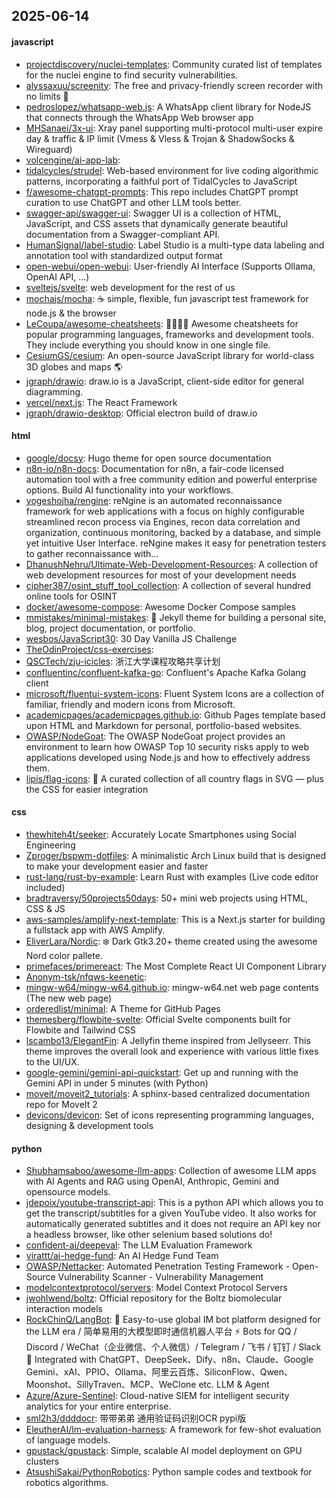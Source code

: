 ## 2025-06-14

#### javascript
* [projectdiscovery/nuclei-templates](https://github.com/projectdiscovery/nuclei-templates): Community curated list of templates for the nuclei engine to find security vulnerabilities.
* [alyssaxuu/screenity](https://github.com/alyssaxuu/screenity): The free and privacy-friendly screen recorder with no limits 🎥
* [pedroslopez/whatsapp-web.js](https://github.com/pedroslopez/whatsapp-web.js): A WhatsApp client library for NodeJS that connects through the WhatsApp Web browser app
* [MHSanaei/3x-ui](https://github.com/MHSanaei/3x-ui): Xray panel supporting multi-protocol multi-user expire day & traffic & IP limit (Vmess & Vless & Trojan & ShadowSocks & Wireguard)
* [volcengine/ai-app-lab](https://github.com/volcengine/ai-app-lab): 
* [tidalcycles/strudel](https://github.com/tidalcycles/strudel): Web-based environment for live coding algorithmic patterns, incorporating a faithful port of TidalCycles to JavaScript
* [f/awesome-chatgpt-prompts](https://github.com/f/awesome-chatgpt-prompts): This repo includes ChatGPT prompt curation to use ChatGPT and other LLM tools better.
* [swagger-api/swagger-ui](https://github.com/swagger-api/swagger-ui): Swagger UI is a collection of HTML, JavaScript, and CSS assets that dynamically generate beautiful documentation from a Swagger-compliant API.
* [HumanSignal/label-studio](https://github.com/HumanSignal/label-studio): Label Studio is a multi-type data labeling and annotation tool with standardized output format
* [open-webui/open-webui](https://github.com/open-webui/open-webui): User-friendly AI Interface (Supports Ollama, OpenAI API, ...)
* [sveltejs/svelte](https://github.com/sveltejs/svelte): web development for the rest of us
* [mochajs/mocha](https://github.com/mochajs/mocha): ☕️ simple, flexible, fun javascript test framework for node.js & the browser
* [LeCoupa/awesome-cheatsheets](https://github.com/LeCoupa/awesome-cheatsheets): 👩‍💻👨‍💻 Awesome cheatsheets for popular programming languages, frameworks and development tools. They include everything you should know in one single file.
* [CesiumGS/cesium](https://github.com/CesiumGS/cesium): An open-source JavaScript library for world-class 3D globes and maps 🌎
* [jgraph/drawio](https://github.com/jgraph/drawio): draw.io is a JavaScript, client-side editor for general diagramming.
* [vercel/next.js](https://github.com/vercel/next.js): The React Framework
* [jgraph/drawio-desktop](https://github.com/jgraph/drawio-desktop): Official electron build of draw.io

#### html
* [google/docsy](https://github.com/google/docsy): Hugo theme for open source documentation
* [n8n-io/n8n-docs](https://github.com/n8n-io/n8n-docs): Documentation for n8n, a fair-code licensed automation tool with a free community edition and powerful enterprise options. Build AI functionality into your workflows.
* [yogeshojha/rengine](https://github.com/yogeshojha/rengine): reNgine is an automated reconnaissance framework for web applications with a focus on highly configurable streamlined recon process via Engines, recon data correlation and organization, continuous monitoring, backed by a database, and simple yet intuitive User Interface. reNgine makes it easy for penetration testers to gather reconnaissance with…
* [DhanushNehru/Ultimate-Web-Development-Resources](https://github.com/DhanushNehru/Ultimate-Web-Development-Resources): A collection of web development resources for most of your development needs
* [cipher387/osint_stuff_tool_collection](https://github.com/cipher387/osint_stuff_tool_collection): A collection of several hundred online tools for OSINT
* [docker/awesome-compose](https://github.com/docker/awesome-compose): Awesome Docker Compose samples
* [mmistakes/minimal-mistakes](https://github.com/mmistakes/minimal-mistakes): 📐 Jekyll theme for building a personal site, blog, project documentation, or portfolio.
* [wesbos/JavaScript30](https://github.com/wesbos/JavaScript30): 30 Day Vanilla JS Challenge
* [TheOdinProject/css-exercises](https://github.com/TheOdinProject/css-exercises): 
* [QSCTech/zju-icicles](https://github.com/QSCTech/zju-icicles): 浙江大学课程攻略共享计划
* [confluentinc/confluent-kafka-go](https://github.com/confluentinc/confluent-kafka-go): Confluent's Apache Kafka Golang client
* [microsoft/fluentui-system-icons](https://github.com/microsoft/fluentui-system-icons): Fluent System Icons are a collection of familiar, friendly and modern icons from Microsoft.
* [academicpages/academicpages.github.io](https://github.com/academicpages/academicpages.github.io): Github Pages template based upon HTML and Markdown for personal, portfolio-based websites.
* [OWASP/NodeGoat](https://github.com/OWASP/NodeGoat): The OWASP NodeGoat project provides an environment to learn how OWASP Top 10 security risks apply to web applications developed using Node.js and how to effectively address them.
* [lipis/flag-icons](https://github.com/lipis/flag-icons): 🎏 A curated collection of all country flags in SVG — plus the CSS for easier integration

#### css
* [thewhiteh4t/seeker](https://github.com/thewhiteh4t/seeker): Accurately Locate Smartphones using Social Engineering
* [Zproger/bspwm-dotfiles](https://github.com/Zproger/bspwm-dotfiles): A minimalistic Arch Linux build that is designed to make your development easier and faster
* [rust-lang/rust-by-example](https://github.com/rust-lang/rust-by-example): Learn Rust with examples (Live code editor included)
* [bradtraversy/50projects50days](https://github.com/bradtraversy/50projects50days): 50+ mini web projects using HTML, CSS & JS
* [aws-samples/amplify-next-template](https://github.com/aws-samples/amplify-next-template): This is a Next.js starter for building a fullstack app with AWS Amplify.
* [EliverLara/Nordic](https://github.com/EliverLara/Nordic): ❄️ Dark Gtk3.20+ theme created using the awesome Nord color pallete.
* [primefaces/primereact](https://github.com/primefaces/primereact): The Most Complete React UI Component Library
* [Anonym-tsk/nfqws-keenetic](https://github.com/Anonym-tsk/nfqws-keenetic): 
* [mingw-w64/mingw-w64.github.io](https://github.com/mingw-w64/mingw-w64.github.io): mingw-w64.net web page contents (The new web page)
* [orderedlist/minimal](https://github.com/orderedlist/minimal): A Theme for GitHub Pages
* [themesberg/flowbite-svelte](https://github.com/themesberg/flowbite-svelte): Official Svelte components built for Flowbite and Tailwind CSS
* [lscambo13/ElegantFin](https://github.com/lscambo13/ElegantFin): A Jellyfin theme inspired from Jellyseerr. This theme improves the overall look and experience with various little fixes to the UI/UX.
* [google-gemini/gemini-api-quickstart](https://github.com/google-gemini/gemini-api-quickstart): Get up and running with the Gemini API in under 5 minutes (with Python)
* [moveit/moveit2_tutorials](https://github.com/moveit/moveit2_tutorials): A sphinx-based centralized documentation repo for MoveIt 2
* [devicons/devicon](https://github.com/devicons/devicon): Set of icons representing programming languages, designing & development tools

#### python
* [Shubhamsaboo/awesome-llm-apps](https://github.com/Shubhamsaboo/awesome-llm-apps): Collection of awesome LLM apps with AI Agents and RAG using OpenAI, Anthropic, Gemini and opensource models.
* [jdepoix/youtube-transcript-api](https://github.com/jdepoix/youtube-transcript-api): This is a python API which allows you to get the transcript/subtitles for a given YouTube video. It also works for automatically generated subtitles and it does not require an API key nor a headless browser, like other selenium based solutions do!
* [confident-ai/deepeval](https://github.com/confident-ai/deepeval): The LLM Evaluation Framework
* [virattt/ai-hedge-fund](https://github.com/virattt/ai-hedge-fund): An AI Hedge Fund Team
* [OWASP/Nettacker](https://github.com/OWASP/Nettacker): Automated Penetration Testing Framework - Open-Source Vulnerability Scanner - Vulnerability Management
* [modelcontextprotocol/servers](https://github.com/modelcontextprotocol/servers): Model Context Protocol Servers
* [jwohlwend/boltz](https://github.com/jwohlwend/boltz): Official repository for the Boltz biomolecular interaction models
* [RockChinQ/LangBot](https://github.com/RockChinQ/LangBot): 🤩 Easy-to-use global IM bot platform designed for the LLM era / 简单易用的大模型即时通信机器人平台 ⚡️ Bots for QQ / Discord / WeChat（企业微信、个人微信）/ Telegram / 飞书 / 钉钉 / Slack 🧩 Integrated with ChatGPT、DeepSeek、Dify、n8n、Claude、Google Gemini、xAI、PPIO、Ollama、阿里云百炼、SiliconFlow、Qwen、Moonshot、SillyTraven、MCP、WeClone etc. LLM & Agent
* [Azure/Azure-Sentinel](https://github.com/Azure/Azure-Sentinel): Cloud-native SIEM for intelligent security analytics for your entire enterprise.
* [sml2h3/ddddocr](https://github.com/sml2h3/ddddocr): 带带弟弟 通用验证码识别OCR pypi版
* [EleutherAI/lm-evaluation-harness](https://github.com/EleutherAI/lm-evaluation-harness): A framework for few-shot evaluation of language models.
* [gpustack/gpustack](https://github.com/gpustack/gpustack): Simple, scalable AI model deployment on GPU clusters
* [AtsushiSakai/PythonRobotics](https://github.com/AtsushiSakai/PythonRobotics): Python sample codes and textbook for robotics algorithms.
